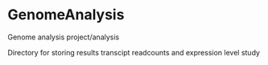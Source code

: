 # GenomeAnalysis
Genome analysis project/analysis

Directory for storing results transcipt readcounts and expression level study

